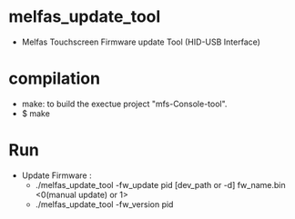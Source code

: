 # melfas_update_tool
 - Melfas Touchscreen Firmware update Tool (HID-USB Interface)

# compilation
 - make: to build the exectue project "mfs-Console-tool".
 - $ make
 
# Run
 - Update Firmware : 
   - ./melfas_update_tool -fw_update pid [dev_path or -d] fw_name.bin <0(manual update) or 1>
   - ./melfas_update_tool -fw_version pid
